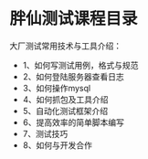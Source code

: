 # 胖仙测试课程目录

大厂测试常用技术与工具介绍：
* 1、如何写测试用例，格式与规范
* 2、如何登陆服务器查看日志
* 3、如何操作mysql
* 4、如何抓包及工具介绍
* 5、自动化测试框架介绍
* 6、提高效率的简单脚本编写
* 7、测试技巧
* 8、如何与开发合作